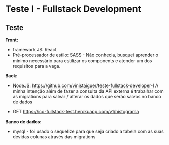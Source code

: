 
# Teste I - Fullstack Development

## Teste

**Front:**
- framework JS: React
- Pré-processador de estilo: SASS - Não conhecia, busquei aprender o mínimo
  necessário para estilizar os components e atender um dos requisitos para 
  a vaga.



**Back:**
- NodeJS: https://github.com/vinistaiguer/teste-fullstack-developer-I
  A minha intenção além de fazer a consulta da API externa é trabalhar
  com as migrations para salvar / alterar os dados que serão salvos no
  banco de dados

- GET https://ico-fullstack-test.herokuapp.com/v1/histograma

**Banco de dados:**
- mysql - foi usado o sequelize para que seja criado a tabela com as
  suas devidas colunas através das migrations
